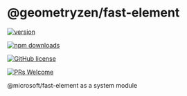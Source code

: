 # @geometryzen/fast-element

[![version](https://img.shields.io/npm/v/@geometryzen/fast-element.svg)](https://www.npmjs.com/package/@geometryzen/fast-element) 

[![npm downloads](https://img.shields.io/npm/dm/@geometryzen/fast-element.svg)](https://npm-stat.com/charts.html?package=@geometryzen/fast-element&from=2022-09-01)

[![GitHub license](https://img.shields.io/badge/license-MIT-blue.svg)](./LICENSE)

[![PRs Welcome](https://img.shields.io/badge/PRs-welcome-brightgreen.svg)](./CONTRIBUTING.md)

@microsoft/fast-element as a system module
